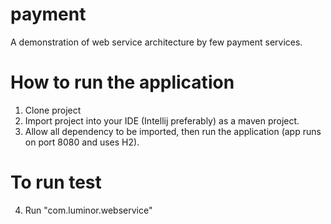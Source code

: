 # payment
A demonstration of web service architecture by few payment services.

# How to run the application

1. Clone project
2. Import project into your IDE (Intellij preferably) as a maven project.
3. Allow all dependency to be imported, then run the application (app runs on port 8080 and uses H2).

# To run test
4. Run "com.luminor.webservice"